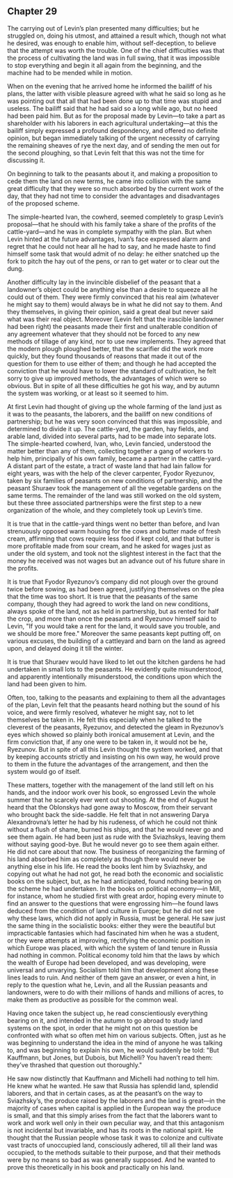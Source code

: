 ## Chapter 29


The carrying out of Levin’s plan presented many difficulties; but he
struggled on, doing his utmost, and attained a result which, though not
what he desired, was enough to enable him, without self-deception, to
believe that the attempt was worth the trouble. One of the chief
difficulties was that the process of cultivating the land was in full
swing, that it was impossible to stop everything and begin it all again
from the beginning, and the machine had to be mended while in motion.

When on the evening that he arrived home he informed the bailiff of his
plans, the latter with visible pleasure agreed with what he said so long
as he was pointing out that all that had been done up to that time was
stupid and useless. The bailiff said that he had said so a long while
ago, but no heed had been paid him. But as for the proposal made by
Levin—to take a part as shareholder with his laborers in each
agricultural undertaking—at this the bailiff simply expressed a profound
despondency, and offered no definite opinion, but began immediately
talking of the urgent necessity of carrying the remaining sheaves of rye
the next day, and of sending the men out for the second ploughing, so
that Levin felt that this was not the time for discussing it.

On beginning to talk to the peasants about it, and making a proposition
to cede them the land on new terms, he came into collision with the same
great difficulty that they were so much absorbed by the current work of
the day, that they had not time to consider the advantages and
disadvantages of the proposed scheme.

The simple-hearted Ivan, the cowherd, seemed completely to grasp Levin’s
proposal—that he should with his family take a share of the profits of
the cattle-yard—and he was in complete sympathy with the plan. But when
Levin hinted at the future advantages, Ivan’s face expressed alarm and
regret that he could not hear all he had to say, and he made haste to
find himself some task that would admit of no delay: he either snatched
up the fork to pitch the hay out of the pens, or ran to get water or to
clear out the dung.

Another difficulty lay in the invincible disbelief of the peasant that a
landowner’s object could be anything else than a desire to squeeze all
he could out of them. They were firmly convinced that his real aim
(whatever he might say to them) would always be in what he did not say
to them. And they themselves, in giving their opinion, said a great deal
but never said what was their real object. Moreover (Levin felt that the
irascible landowner had been right) the peasants made their first and
unalterable condition of any agreement whatever that they should not be
forced to any new methods of tillage of any kind, nor to use new
implements. They agreed that the modern plough ploughed better, that the
scarifier did the work more quickly, but they found thousands of reasons
that made it out of the question for them to use either of them; and
though he had accepted the conviction that he would have to lower the
standard of cultivation, he felt sorry to give up improved methods, the
advantages of which were so obvious. But in spite of all these
difficulties he got his way, and by autumn the system was working, or at
least so it seemed to him.

At first Levin had thought of giving up the whole farming of the land
just as it was to the peasants, the laborers, and the bailiff on new
conditions of partnership; but he was very soon convinced that this was
impossible, and determined to divide it up. The cattle-yard, the garden,
hay fields, and arable land, divided into several parts, had to be made
into separate lots. The simple-hearted cowherd, Ivan, who, Levin
fancied, understood the matter better than any of them, collecting
together a gang of workers to help him, principally of his own family,
became a partner in the cattle-yard. A distant part of the estate, a
tract of waste land that had lain fallow for eight years, was with the
help of the clever carpenter, Fyodor Ryezunov, taken by six families of
peasants on new conditions of partnership, and the peasant Shuraev took
the management of all the vegetable gardens on the same terms. The
remainder of the land was still worked on the old system, but these
three associated partnerships were the first step to a new organization
of the whole, and they completely took up Levin’s time.

It is true that in the cattle-yard things went no better than before,
and Ivan strenuously opposed warm housing for the cows and butter made
of fresh cream, affirming that cows require less food if kept cold, and
that butter is more profitable made from sour cream, and he asked for
wages just as under the old system, and took not the slightest interest
in the fact that the money he received was not wages but an advance out
of his future share in the profits.

It is true that Fyodor Ryezunov’s company did not plough over the ground
twice before sowing, as had been agreed, justifying themselves on the
plea that the time was too short. It is true that the peasants of the
same company, though they had agreed to work the land on new conditions,
always spoke of the land, not as held in partnership, but as rented for
half the crop, and more than once the peasants and Ryezunov himself said
to Levin, "If you would take a rent for the land, it would save you
trouble, and we should be more free." Moreover the same peasants kept
putting off, on various excuses, the building of a cattleyard and barn
on the land as agreed upon, and delayed doing it till the winter.

It is true that Shuraev would have liked to let out the kitchen gardens
he had undertaken in small lots to the peasants. He evidently quite
misunderstood, and apparently intentionally misunderstood, the
conditions upon which the land had been given to him.

Often, too, talking to the peasants and explaining to them all the
advantages of the plan, Levin felt that the peasants heard nothing but
the sound of his voice, and were firmly resolved, whatever he might say,
not to let themselves be taken in. He felt this especially when he
talked to the cleverest of the peasants, Ryezunov, and detected the
gleam in Ryezunov’s eyes which showed so plainly both ironical amusement
at Levin, and the firm conviction that, if any one were to be taken in,
it would not be he, Ryezunov. But in spite of all this Levin thought the
system worked, and that by keeping accounts strictly and insisting on
his own way, he would prove to them in the future the advantages of the
arrangement, and then the system would go of itself.

These matters, together with the management of the land still left on
his hands, and the indoor work over his book, so engrossed Levin the
whole summer that he scarcely ever went out shooting. At the end of
August he heard that the Oblonskys had gone away to Moscow, from their
servant who brought back the side-saddle. He felt that in not answering
Darya Alexandrovna’s letter he had by his rudeness, of which he could
not think without a flush of shame, burned his ships, and that he would
never go and see them again. He had been just as rude with the
Sviazhskys, leaving them without saying good-bye. But he would never go
to see them again either. He did not care about that now. The business
of reorganizing the farming of his land absorbed him as completely as
though there would never be anything else in his life. He read the books
lent him by Sviazhsky, and copying out what he had not got, he read both
the economic and socialistic books on the subject, but, as he had
anticipated, found nothing bearing on the scheme he had undertaken. In
the books on political economy—in Mill, for instance, whom he studied
first with great ardor, hoping every minute to find an answer to the
questions that were engrossing him—he found laws deduced from the
condition of land culture in Europe; but he did not see why these laws,
which did not apply in Russia, must be general. He saw just the same
thing in the socialistic books: either they were the beautiful but
impracticable fantasies which had fascinated him when he was a student,
or they were attempts at improving, rectifying the economic position in
which Europe was placed, with which the system of land tenure in Russia
had nothing in common. Political economy told him that the laws by which
the wealth of Europe had been developed, and was developing, were
universal and unvarying. Socialism told him that development along these
lines leads to ruin. And neither of them gave an answer, or even a hint,
in reply to the question what he, Levin, and all the Russian peasants
and landowners, were to do with their millions of hands and millions of
acres, to make them as productive as possible for the common weal.

Having once taken the subject up, he read conscientiously everything
bearing on it, and intended in the autumn to go abroad to study land
systems on the spot, in order that he might not on this question be
confronted with what so often met him on various subjects. Often, just
as he was beginning to understand the idea in the mind of anyone he was
talking to, and was beginning to explain his own, he would suddenly be
told: "But Kauffmann, but Jones, but Dubois, but Michelli? You haven’t
read them: they’ve thrashed that question out thoroughly."

He saw now distinctly that Kauffmann and Michelli had nothing to tell
him. He knew what he wanted. He saw that Russia has splendid land,
splendid laborers, and that in certain cases, as at the peasant’s on the
way to Sviazhsky’s, the produce raised by the laborers and the land is
great—in the majority of cases when capital is applied in the European
way the produce is small, and that this simply arises from the fact that
the laborers want to work and work well only in their own peculiar way,
and that this antagonism is not incidental but invariable, and has its
roots in the national spirit. He thought that the Russian people whose
task it was to colonize and cultivate vast tracts of unoccupied land,
consciously adhered, till all their land was occupied, to the methods
suitable to their purpose, and that their methods were by no means so
bad as was generally supposed. And he wanted to prove this theoretically
in his book and practically on his land.



